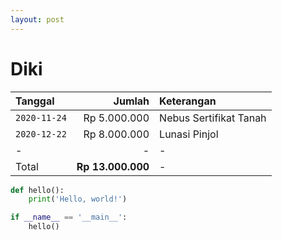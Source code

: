 ```yaml
---
layout: post
---
```


# Diki

| Tanggal | Jumlah | Keterangan |
| :- | -: | :- |
| `2020-11-24` | Rp 5.000.000 | Nebus Sertifikat Tanah |
| `2020-12-22` | Rp 8.000.000 | Lunasi Pinjol |
| - | - | - |
| Total | **Rp 13.000.000** | - |


```py
def hello():
    print('Hello, world!')

if __name__ == '__main__':
    hello()
```
